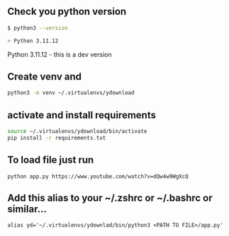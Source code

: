 ## Check you python version 
``` bash
$ python3 --version

> Python 3.11.12
``` 

Python 3.11.12 - this is a dev version

## Create venv and 
``` bash
python3 -m venv ~/.virtualenvs/ydownload
```

## activate and install requirements
```bash
source ~/.virtualenvs/ydownload/bin/activate
pip install -r requirements.txt
```
## To load file just run
```
python app.py https://www.youtube.com/watch?v=dQw4w9WgXcQ
```
## Add this alias to your ~/.zshrc or ~/.bashrc or similar...
```
alias yd='~/.virtualenvs/ydownlad/bin/python3 <PATH TO FILE>/app.py'
```